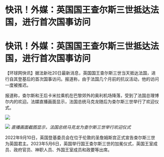 # 快讯！外媒：英国国王查尔斯三世抵达法国，进行首次国事访问

# 快讯！外媒：英国国王查尔斯三世抵达法国，进行首次国事访问

【环球网快讯】据法新社20日最新消息，英国国王查尔斯三世当天抵达法国，进行自其登基后的首次国事访问。报道称，由于法国几个月前的抗议活动，他的访问一度被推迟。

报道称，查尔斯和王后卡米拉乘机在巴黎郊外的奥利机场降落，受到了法国总理博尔内的欢迎。法媒直播画面显示，法国总统马克龙随后为查尔斯三世举行了欢迎仪式。

![](https://inews.gtimg.com/om_bt/Ocv3TZ3o46Za8oBv2y6vuL8CVmCpukppsxFoTZF3ttB7UAA/1000)

![](https://inews.gtimg.com/om_bt/OHlHT0mqjso7hboLhEbs-6dJHlydamHNe-2Zt35wrA6f0AA/1000)
_直播画面截图显示，法国总统马克龙为查尔斯三世举行欢迎仪式_

2022年9月10日，英国登基委员会在位于伦敦的圣詹姆斯宫正式宣告查尔斯三世为英国君主。2023年5月6日，英国举行国王查尔斯三世的加冕仪式，英国王室成员、政府官员、神职人员、外国王室成员和政要等出席。

